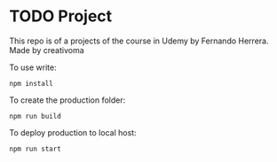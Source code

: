 # TODO Project

This repo is of a projects of the course in Udemy by Fernando Herrera. Made by creativoma

To use write:

```npm install```

To create the production folder:

 ```npm run build```

To deploy production to local host:

```npm run start```